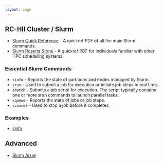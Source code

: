 ```yaml
---
layout: page
---
```


## RC-HII Cluster / Slurm

- [Slurm Quick Reference](http://slurm.schedmd.com/pdfs/summary.pdf) - A quickref PDF of all the main Slurm commands.
- [Slurm Rosetta Stone](http://slurm.schedmd.com/rosetta.pdf) - A quickref PDF for individuals familiar with other HPC scheduling systems.

### Essential Slurm Commands

- `sinfo` - Reports the state of partitions and nodes managed by Slurm.
- `srun` - Used to submit a job for execution or initiate job steps in real time.
- `sbatch` - Submits a job script for execution. The script typically contains one or more srun commands to launch parallel tasks.
- `squeue` - Reports the state of jobs or job steps.
- `scancel` - Used to stop a job before it completes.

### Examples

- [sinfo](slurm/sinfo.html)


## Advanced

- [Slurm Array](slurm/array.html)
